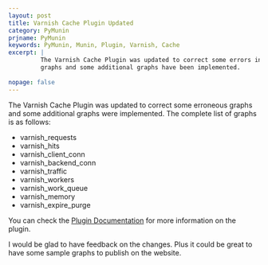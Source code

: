 ```yaml
---
layout: post
title: Varnish Cache Plugin Updated
category: PyMunin
prjname: PyMunin
keywords: PyMunin, Munin, Plugin, Varnish, Cache
excerpt: |
         The Varnish Cache Plugin was updated to correct some errors in the
         graphs and some additional graphs have been implemented.
         
nopage: false
---
```


The Varnish Cache Plugin was updated to correct some erroneous graphs and some 
additional graphs were implemented. The complete list of graphs is as follows: 
* varnish_requests
* varnish_hits
* varnish_client_conn
* varnish_backend_conn
* varnish_traffic
* varnish_workers
* varnish_work_queue
* varnish_memory
* varnish_expire_purge

You can check the [Plugin Documentation](/PyMunin/plugins/varnish.html) for more
information on the plugin.

I would be glad to have feedback on the changes. Plus it could be great to 
have some sample graphs to publish on the website.

